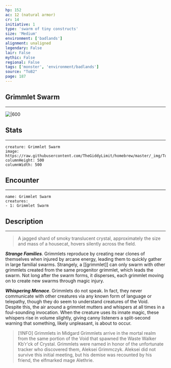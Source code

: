 ```yaml
---
hp: 152
ac: 12 (natural armor)
cr: 14
initiative: 1
type: 'swarm of tiny constructs'    
size: 'Medium'
environment: ['badlands']
alignment: unaligned
legendary: False
lair: False
mythic: False
regional: False
tags: ['monster', 'environment/badlands']
source: "ToB2"
page: 187
---
```


## Grimmlet Swarm
---

![|600](https://raw.githubusercontent.com/TheGiddyLimit/homebrew/master/_img/ToB2/creature/Grimmlet%20Swarm.webp)

## Stats
---

```statblock
creature: Grimmlet Swarm
image: https://raw.githubusercontent.com/TheGiddyLimit/homebrew/master/_img/ToB2/creature/token/Grimmlet%20Swarm%20%28Token%29.png
columnHeight: 500
columnWidth: 500
```

## Encounter
---

```encounter-table
name: Grimmlet Swarm
creatures:
- 1: Grimmlet Swarm
```

## Description
---
>A jagged shard of smoky translucent crystal, approximately the size and mass of a housecat, hovers silently across the field.

**_Strange Families_**. Grimmlets reproduce by creating near clones of themselves when injured by arcane energy, leading them to quickly gather in large familial swarms. Strangely, a [[grimmlet]] can only swarm with other grimmlets created from the same progenitor grimmlet, which leads the swarm. Not long after the swarm forms, it disperses, each grimmlet moving on to create new swarms through magic injury.

**_Whispering Menace_**. Grimmlets do not speak. In fact, they never communicate with other creatures via any known form of language or telepathy, though they do seem to understand creatures of the Void. Despite this, the air around a grimmlet mutters and whispers at all times in a foul-sounding invocation. When the creature uses its innate magic, these whispers rise in volume slightly, giving canny listeners a split-second warning that something, likely unpleasant, is about to occur.


> [!INFO] Grimmlets in Midgard
>Grimmlets arrive in the mortal realm from the same portion of the Void that spawned the Waste Walker Kb'r'ck of Crystal. Grimmlets were named in honor of the unfortunate tracker who discovered them, Aleksei Grimmczyk. Aleksei did not survive this initial meeting, but his demise was recounted by his friend, the elfmarked mage Alethrie.





